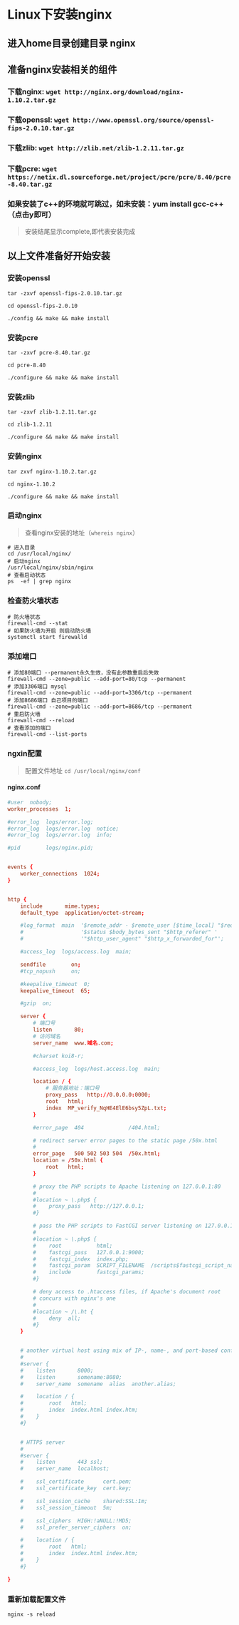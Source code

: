 # Linux下安装nginx

## 进入home目录创建目录 nginx

## 准备nginx安装相关的组件

### 下载nginx: `wget http://nginx.org/download/nginx-1.10.2.tar.gz`

### 下载openssl: `wget http://www.openssl.org/source/openssl-fips-2.0.10.tar.gz`

### 下载zlib: `wget http://zlib.net/zlib-1.2.11.tar.gz`

### 下载pcre: `wget https://netix.dl.sourceforge.net/project/pcre/pcre/8.40/pcre-8.40.tar.gz`

### 如果安装了c++的环境就可跳过，如未安装：yum install gcc-c++ （点击y即可）

>安装结尾显示complete,即代表安装完成

## 以上文件准备好开始安装

### 安装openssl

```shell
tar -zxvf openssl-fips-2.0.10.tar.gz

cd openssl-fips-2.0.10

./config && make && make install
```

### 安装pcre

```shell
tar -zxvf pcre-8.40.tar.gz

cd pcre-8.40

./configure && make && make install
```

### 安装zlib

```shell
tar -zxvf zlib-1.2.11.tar.gz

cd zlib-1.2.11

./configure && make && make install
```

### 安装nginx

```shell
tar zxvf nginx-1.10.2.tar.gz

cd nginx-1.10.2

./configure && make && make install
```

### 启动nginx

> 查看nginx安装的地址（`whereis nginx`）

```shell
# 进入目录
cd /usr/local/nginx/
# 启动nginx
/usr/local/nginx/sbin/nginx
# 查看启动状态
ps  -ef | grep nginx
```

### 检查防火墙状态

```shell
# 防火墙状态
firewall-cmd --stat
# 如果防火墙为开启 则启动防火墙
systemctl start firewalld
```

### 添加端口

```shell
# 添加80端口 --permanent永久生效，没有此参数重启后失效
firewall-cmd --zone=public --add-port=80/tcp --permanent
# 添加3306端口 mysql
firewall-cmd --zone=public --add-port=3306/tcp --permanent
# 添加8686端口 自己项目的端口
firewall-cmd --zone=public --add-port=8686/tcp --permanent
# 重启防火墙
firewall-cmd --reload
# 查看添加的端口
firewall-cmd --list-ports
```

### ngxin配置

> 配置文件地址 `cd /usr/local/nginx/conf`

#### nginx.conf

```conf
#user  nobody;
worker_processes  1;

#error_log  logs/error.log;
#error_log  logs/error.log  notice;
#error_log  logs/error.log  info;

#pid        logs/nginx.pid;


events {
    worker_connections  1024;
}


http {
    include       mime.types;
    default_type  application/octet-stream;

    #log_format  main  '$remote_addr - $remote_user [$time_local] "$request" '
    #                  '$status $body_bytes_sent "$http_referer" '
    #                  '"$http_user_agent" "$http_x_forwarded_for"';

    #access_log  logs/access.log  main;

    sendfile        on;
    #tcp_nopush     on;

    #keepalive_timeout  0;
    keepalive_timeout  65;

    #gzip  on;

    server {
        # 端口号
        listen       80;
        # 访问域名
        server_name  www.域名.com;

        #charset koi8-r;

        #access_log  logs/host.access.log  main;

        location / {
            # 服务器地址：端口号
            proxy_pass   http://0.0.0.0:0000;
            root   html;
            index  MP_verify_NqHE4ElE6bsy5ZpL.txt;
        }

        #error_page  404              /404.html;

        # redirect server error pages to the static page /50x.html
        #
        error_page   500 502 503 504  /50x.html;
        location = /50x.html {
            root   html;
        }

        # proxy the PHP scripts to Apache listening on 127.0.0.1:80
        #
        #location ~ \.php$ {
        #    proxy_pass   http://127.0.0.1;
        #}

        # pass the PHP scripts to FastCGI server listening on 127.0.0.1:9000
        #
        #location ~ \.php$ {
        #    root           html;
        #    fastcgi_pass   127.0.0.1:9000;
        #    fastcgi_index  index.php;
        #    fastcgi_param  SCRIPT_FILENAME  /scripts$fastcgi_script_name;
        #    include        fastcgi_params;
        #}

        # deny access to .htaccess files, if Apache's document root
        # concurs with nginx's one
        #
        #location ~ /\.ht {
        #    deny  all;
        #}
    }


    # another virtual host using mix of IP-, name-, and port-based configuration
    #
    #server {
    #    listen       8000;
    #    listen       somename:8080;
    #    server_name  somename  alias  another.alias;

    #    location / {
    #        root   html;
    #        index  index.html index.htm;
    #    }
    #}


    # HTTPS server
    #
    #server {
    #    listen       443 ssl;
    #    server_name  localhost;

    #    ssl_certificate      cert.pem;
    #    ssl_certificate_key  cert.key;

    #    ssl_session_cache    shared:SSL:1m;
    #    ssl_session_timeout  5m;

    #    ssl_ciphers  HIGH:!aNULL:!MD5;
    #    ssl_prefer_server_ciphers  on;

    #    location / {
    #        root   html;
    #        index  index.html index.htm;
    #    }
    #}

}
```

### 重新加载配置文件

`nginx -s reload`
